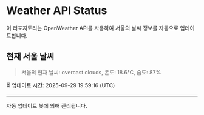 
# Weather API Status

이 리포지토리는 OpenWeather API를 사용하여 서울의 날씨 정보를 자동으로 업데이트합니다.

## 현재 서울 날씨
> 서울의 현재 날씨: overcast clouds, 온도: 18.6°C, 습도: 87%

⏳ 업데이트 시간: 2025-09-29 19:59:16 (UTC)

---
자동 업데이트 봇에 의해 관리됩니다.
